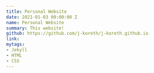 ```yaml
---
title: Personal Website
date: 2021-01-03 00:00:00 Z
name: Personal Website
summary: This website!
github: https://github.com/j-koreth/j-koreth.github.io
link: 
mytags:
- Jekyll
- HTML
- CSS
---
```


